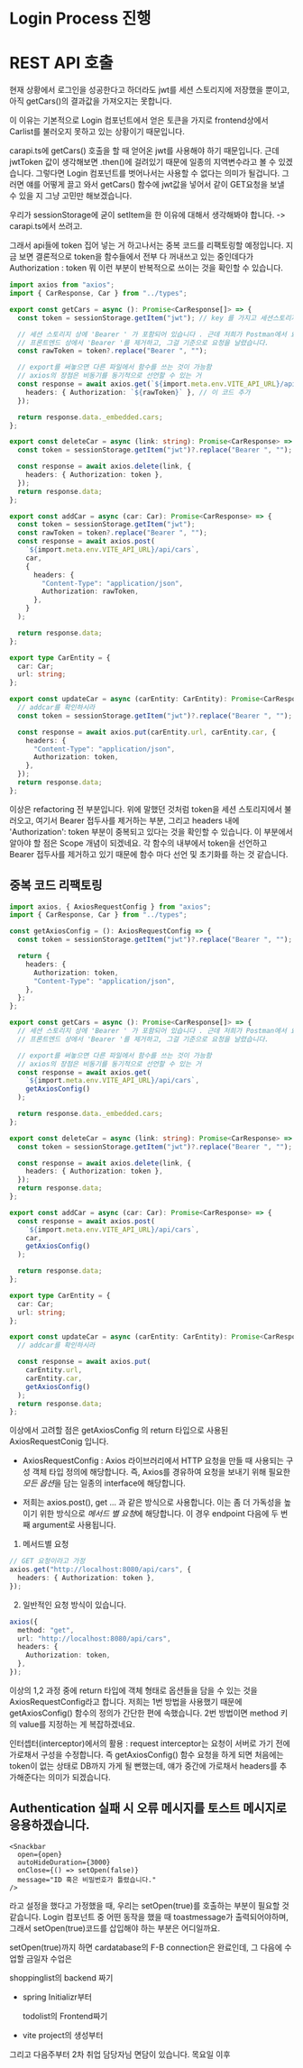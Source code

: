 # Login Process 진행

# REST API 호출

현재 상황에서 로그인을 성공한다고 하더라도 jwt를 세션 스토리지에 저장했을 뿐이고, 아직 getCars()의 결과값을 가져오지는 못합니다.

이 이유는 기본적으로 Login 컴포넌트에서 얻은 토큰을 가지로 frontend상에서 Carlist를 불러오지 못하고 있는 상황이기 때문입니다.

carapi.ts에 getCars() 호출을 할 때 얻어온 jwt를 사용해야 하기 때문입니다.
근데 jwtToken 값이 생각해보면 .then()에 걸려있기 때문에 일종의 지역변수라고 볼 수 있겠습니다.
그렇다면 Login 컴포넌트를 벗어나서는 사용할 수 없다는 의미가 될겁니다.
그러면 얘를 어떻게 끌고 와서 getCars() 함수에 jwt값을 넣어서 같이 GET요청을 보낼 수 있을 지 그냥 고민만 해보겠습니다.

우리가 sessionStorage에 굳이 setItem을 한 이유에 대해서 생각해봐야 합니다. -> carapi.ts에서 쓰려고.

그래서 api들에 token 집어 넣는 거 하고나서는 중복 코드를 리팩토링할 예정입니다.
지금 보면 결론적으로 token을 함수들에서 전부 다 꺼내쓰고 있는 중인데다가 Authorization : token 뭐 이런 부분이 반복적으로 쓰이는 것을 확인할 수 있습니다.

```ts
import axios from "axios";
import { CarResponse, Car } from "../types";

export const getCars = async (): Promise<CarResponse[]> => {
  const token = sessionStorage.getItem("jwt"); // key 를 가지고 세션스토리지에 있는 토큰값을 꺼냄     // Login에 jwt 코드 추가하고 이 코드 추가

  // 세션 스토리지 상에 'Bearer ' 가 포함되어 있습니다 . 근데 저희가 Postman에서 요청 날릴 때 'Bearer '부분을 빼놓고 붙여넣기  했었던 것을 떠올려서
  // 프론트엔드 상에서 'Bearer '를 제거하고, 그걸 기준으로 요청을 날렸습니다.
  const rawToken = token?.replace("Bearer ", "");

  // export를 써놓으면 다른 파일에서 함수를 쓰는 것이 가능함
  // axios의 장점은 비동기를 동기적으로 선언할 수 있는 거
  const response = await axios.get(`${import.meta.env.VITE_API_URL}/api/cars`, {
    headers: { Authorization: `${rawToken}` }, // 이 코드 추가
  });

  return response.data._embedded.cars;
};

export const deleteCar = async (link: string): Promise<CarResponse> => {
  const token = sessionStorage.getItem("jwt")?.replace("Bearer ", "");

  const response = await axios.delete(link, {
    headers: { Authorization: token },
  });
  return response.data;
};

export const addCar = async (car: Car): Promise<CarResponse> => {
  const token = sessionStorage.getItem("jwt");
  const rawToken = token?.replace("Bearer ", "");
  const response = await axios.post(
    `${import.meta.env.VITE_API_URL}/api/cars`,
    car,
    {
      headers: {
        "Content-Type": "application/json",
        Authorization: rawToken,
      },
    }
  );

  return response.data;
};

export type CarEntity = {
  car: Car;
  url: string;
};

export const updateCar = async (carEntity: CarEntity): Promise<CarResponse> => {
  // addcar를 확인하시라
  const token = sessionStorage.getItem("jwt")?.replace("Bearer ", "");

  const response = await axios.put(carEntity.url, carEntity.car, {
    headers: {
      "Content-Type": "application/json",
      Authorization: token,
    },
  });
  return response.data;
};
```

이상은 refactoring 전 부분입니다. 위에 말했던 것처럼 token을 세션 스토리지에서 불러오고, 여기서 Bearer 접두사를 제거하는 부분, 그리고 headers 내에 'Authorization': token 부분이 중복되고 있다는 것을 확인할 수 있습니다.
이 부분에서 알아야 할 점은 Scope 개념이 되겠네요. 각 함수의 내부에서 token을 선언하고 Bearer 접두사를 제거하고 있기 때문에 함수 마다 선언 및 초기화를 하는 것 같습니다.

## 중복 코드 리팩토링

```ts
import axios, { AxiosRequestConfig } from "axios";
import { CarResponse, Car } from "../types";

const getAxiosConfig = (): AxiosRequestConfig => {
  const token = sessionStorage.getItem("jwt")?.replace("Bearer ", "");

  return {
    headers: {
      Authorization: token,
      "Content-Type": "application/json",
    },
  };
};

export const getCars = async (): Promise<CarResponse[]> => {
  // 세션 스토리지 상에 'Bearer ' 가 포함되어 있습니다 . 근데 저희가 Postman에서 요청 날릴 때 'Bearer '부분을 빼놓고 붙여넣기  했었던 것을 떠올려서
  // 프론트엔드 상에서 'Bearer '를 제거하고, 그걸 기준으로 요청을 날렸습니다.

  // export를 써놓으면 다른 파일에서 함수를 쓰는 것이 가능함
  // axios의 장점은 비동기를 동기적으로 선언할 수 있는 거
  const response = await axios.get(
    `${import.meta.env.VITE_API_URL}/api/cars`,
    getAxiosConfig()
  );

  return response.data._embedded.cars;
};

export const deleteCar = async (link: string): Promise<CarResponse> => {
  const token = sessionStorage.getItem("jwt")?.replace("Bearer ", "");

  const response = await axios.delete(link, {
    headers: { Authorization: token },
  });
  return response.data;
};

export const addCar = async (car: Car): Promise<CarResponse> => {
  const response = await axios.post(
    `${import.meta.env.VITE_API_URL}/api/cars`,
    car,
    getAxiosConfig()
  );

  return response.data;
};

export type CarEntity = {
  car: Car;
  url: string;
};

export const updateCar = async (carEntity: CarEntity): Promise<CarResponse> => {
  // addcar를 확인하시라

  const response = await axios.put(
    carEntity.url,
    carEntity.car,
    getAxiosConfig()
  );
  return response.data;
};
```

이상에서 고려할 점은 getAxiosConfig 의 return 타입으로 사용된 AxiosRequestConig 입니다.

- AxiosRequestConfig : Axios 라이브러리에서 HTTP 요청을 만들 때 사용되는 구성 객체 타입 정의에 해당합니다.
  즉, Axios를 경유하여 요청을 보내기 위해 필요한 *모든 옵션*을 담는 일종의 interface에 해당합니다.

- 저희는 axios.post(), get ... 과 같은 방식으로 사용합니다. 이는 좀 더 가독성을 높이기 위한 방식으로 *메서드 별 요청*에 해당합니다.
  이 경우 endpoint 다음에 두 번째 argument로 사용됩니다.

1. 메서드별 요청

```ts
// GET 요청이라고 가정
axios.get("http://localhost:8080/api/cars", {
  headers: { Authorization: token },
});
```

2. 일반적인 요청 방식이 있습니다.

```ts
axios({
  method: "get",
  url: "http://localhost:8080/api/cars",
  headers: {
    Authorization: token,
  },
});
```

이상의 1,2 과정 중에 return 타입에 객체 형태로 옵션들을 담을 수 있는 것을 AxiosRequestConfig라고 합니다. 저희는 1번 방법을 사용했기 때문에 getAxiosConfig() 함수의 정의가 간단한 편에 속했습니다.
2번 방법이면 method 키의 value를 지정하는 게 복잡하겠네요.

인터셉터(interceptor)에서의 활용 : request interceptor는 요청이 서버로 가기 전에 가로채서 구성을 수정합니다. 즉 getAxiosConfig() 함수 요청을 하게 되면 처음에는 token이 없는 상태로 DB까지 가게 될 뻔했는데, 얘가 중간에 가로채서 headers를 추가해준다는 의미가 되겠습니다.

## Authentication 실패 시 오류 메시지를 토스트 메시지로 응용하겠습니다.

```tsx
<Snackbar
  open={open}
  autoHideDuration={3000}
  onClose={() => setOpen(false)}
  message="ID 혹은 비밀번호가 틀렸습니다."
/>
```

라고 설정을 했다고 가정했을 때, 우리는 setOpen(true)를 호출하는 부분이 필요할 것 같습니다.
Login 컴포넌트 중 어떤 동작을 했을 때 toastmessage가 출력되어야하며, 그래서 setOpen(true)코드를 삽입해야 하는 부분은 어디일까요.

setOpen(true)까지 하면 cardatabase의 F-B connection은 완료인데,
그 다음에 수업할 금일자 수업은

shoppinglist의 backend 짜기

- spring Initializr부터

  todolist의 Frontend짜기

- vite project의 생성부터

그리고 다음주부터 2차 취업 담당자님 면담이 있습니다. 목요일 이후
